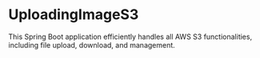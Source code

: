 # UploadingImageS3
This Spring Boot application efficiently handles all AWS S3 functionalities, including file upload, download, and management.
